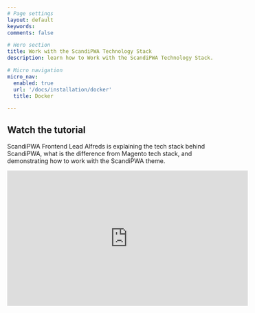 ```yaml
---
# Page settings
layout: default
keywords:
comments: false

# Hero section
title: Work with the ScandiPWA Technology Stack
description: learn how to Work with the ScandiPWA Technology Stack.

# Micro navigation
micro_nav:
  enabled: true
  url: '/docs/installation/docker'
  title: Docker

---
```


## Watch the tutorial

ScandiPWA Frontend Lead Alfreds is explaining the tech stack behind ScandiPWA, what is the difference from Magento tech stack, and demonstrating how to work with the ScandiPWA theme.

<div class="video">
    <iframe width="560" height="315" src="https://www.youtube.com/embed/fJV6wUZvvWw" frameborder="0" allow="accelerometer; autoplay; encrypted-media; gyroscope; picture-in-picture" allowfullscreen></iframe>
</div>
